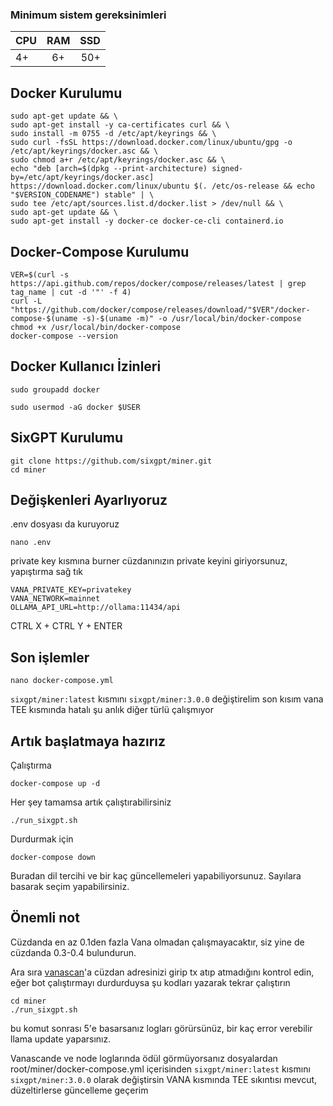 ### Minimum sistem gereksinimleri 

| CPU  | RAM | SSD |
| ---- |:---:| ---:|
| 4+   | 6+  | 50+ | 

## Docker Kurulumu

``` 
sudo apt-get update && \
sudo apt-get install -y ca-certificates curl && \
sudo install -m 0755 -d /etc/apt/keyrings && \
sudo curl -fsSL https://download.docker.com/linux/ubuntu/gpg -o /etc/apt/keyrings/docker.asc && \
sudo chmod a+r /etc/apt/keyrings/docker.asc && \
echo "deb [arch=$(dpkg --print-architecture) signed-by=/etc/apt/keyrings/docker.asc] https://download.docker.com/linux/ubuntu $(. /etc/os-release && echo "$VERSION_CODENAME") stable" | \
sudo tee /etc/apt/sources.list.d/docker.list > /dev/null && \
sudo apt-get update && \
sudo apt-get install -y docker-ce docker-ce-cli containerd.io
```

## Docker-Compose Kurulumu
```
VER=$(curl -s https://api.github.com/repos/docker/compose/releases/latest | grep tag_name | cut -d '"' -f 4)
curl -L "https://github.com/docker/compose/releases/download/"$VER"/docker-compose-$(uname -s)-$(uname -m)" -o /usr/local/bin/docker-compose
chmod +x /usr/local/bin/docker-compose
docker-compose --version
```

## Docker Kullanıcı İzinleri
```
sudo groupadd docker
```
```
sudo usermod -aG docker $USER
```

## SixGPT Kurulumu

```
git clone https://github.com/sixgpt/miner.git
cd miner
```

## Değişkenleri Ayarlıyoruz
.env dosyası da kuruyoruz

```
nano .env
```
private key kısmına burner cüzdanınızın private keyini giriyorsunuz, yapıştırma sağ tık
```
VANA_PRIVATE_KEY=privatekey
VANA_NETWORK=mainnet
OLLAMA_API_URL=http://ollama:11434/api
```

CTRL X + CTRL Y + ENTER 

## Son işlemler

```
nano docker-compose.yml
```

``sixgpt/miner:latest`` kısmını ``sixgpt/miner:3.0.0`` değiştirelim son kısım vana TEE kısmında hatalı şu anlık diğer türlü çalışmıyor

## Artık başlatmaya hazırız
Çalıştırma
```
docker-compose up -d
```

Her şey tamamsa artık çalıştırabilirsiniz
```
./run_sixgpt.sh
```


Durdurmak için
```
docker-compose down
```

Buradan dil tercihi ve bir kaç güncellemeleri yapabiliyorsunuz. Sayılara basarak seçim yapabilirsiniz.

## Önemli not

Cüzdanda en az 0.1den fazla Vana olmadan çalışmayacaktır, siz yine de cüzdanda 0.3-0.4 bulundurun.

Ara sıra [vanascan](https://vanascan.io/)'a cüzdan adresinizi girip tx atıp atmadığını kontrol edin, eğer bot çalıştırmayı durdurduysa şu kodları yazarak tekrar çalıştırın
```
cd miner
./run_sixgpt.sh
```

bu komut sonrası 5'e basarsanız logları görürsünüz, bir kaç error verebilir llama update yaparsınız.

Vanascande ve node loglarında ödül görmüyorsanız dosyalardan root/miner/docker-compose.yml içerisinden ``sixgpt/miner:latest`` kısmını ``sixgpt/miner:3.0.0`` olarak değiştirsin VANA kısmında TEE sıkıntısı mevcut, düzeltirlerse güncelleme geçerim
